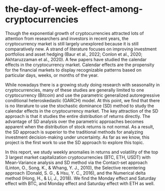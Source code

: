 # the-day-of-week-effect-among-cryptocurrencies
Though the exponential growth of cryptocurrencies attracted lots of attention from researchers and investors in recent years, the cryptocurrency market is still largely unexplored because it is still comparatively new. A strand of literature focuses on improving investment portfolios and asset hedging (Baur et al., 2022; Conlon et al., 2020; Akhtaruzzaman et al., 2020). A few papers have studied the calendar effects in the cryptocurrency market. Calendar effects are the propensity for the financial markets to display recognizable patterns based on particular days, weeks, or months of the year.

While nowadays there is a growing study doing research with seasonality in cryptocurrencies, many of these studies are generally limited to one cryptocurrency (Bitcoin) and use the parametric generalized autoregressive conditional heteroskedastic (GARCH) model. At this point, we find that there is no literature to use the stochastic dominance (SD) method to study the calendar effects in the cryptocurrency market. The key attraction of the SD approach is that it studies the entire distribution of returns directly. The advantage of SD analysis over the parametric approaches becomes apparent when the distribution of stock returns is not normal. As a result, the SD approach is superior to the traditional methods for analyzing investment decision-making under uncertainty. As far as we know, this project is the first work to use the SD approach to explore this topic.

In this report, we study weekly anomalies in returns and volatility of the top 3 largest market capitalization cryptocurrencies (BTC, ETH, USDT) with Mean-Variance analysis and SD method via the Contact-set approach (Linton, O., Song, K., & Whang, Y. J., 2010), the Selective recentering approach (Donald, S. G., & Hsu, Y. C., 2016), and the Numerical delta method (Hong, H., & Li, J., 2018). We find the Monday effect and Saturday effect with BTC, and Monday effect and Saturday effect with ETH as well.


